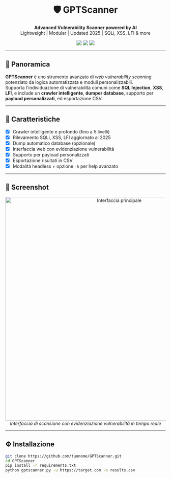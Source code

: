 <h1 align="center">🛡️ GPTScanner</h1>
<p align="center">
  <strong>Advanced Vulnerability Scanner powered by AI</strong><br>
  Lightweight | Modular | Updated 2025 | SQLi, XSS, LFI & more
</p>

<p align="center">
  <img src="https://img.shields.io/badge/status-active-success?style=flat-square" />
  <img src="https://img.shields.io/github/license/tuonome/GPTScanner?style=flat-square" />
  <img src="https://img.shields.io/github/stars/tuonome/GPTScanner?style=social" />
</p>

---

## 🚀 Panoramica

**GPTScanner** è uno strumento avanzato di *web vulnerability scanning* potenziato da logica automatizzata e moduli personalizzabili.  
Supporta l'individuazione di vulnerabilità comuni come **SQL Injection**, **XSS**, **LFI**, e include un **crawler intelligente**, **dumper database**, supporto per **payload personalizzati**, ed esportazione CSV.

---

## 🧰 Caratteristiche

- [x] Crawler intelligente e profondo (fino a 5 livelli)
- [x] Rilevamento SQLi, XSS, LFI aggiornato al 2025
- [x] Dump automatico database (opzionale)
- [x] Interfaccia web con evidenziazione vulnerabilità
- [x] Supporto per payload personalizzati
- [x] Esportazione risultati in CSV
- [x] Modalità headless + opzione `-h` per help avanzato

---

## 📸 Screenshot

<p align="center">
  <img src="images/interface.png" width="700" alt="Interfaccia principale">
  <br>
  <em>Interfaccia di scansione con evidenziazione vulnerabilità in tempo reale</em>
</p>

---

## ⚙️ Installazione

```bash
git clone https://github.com/tuonome/GPTScanner.git
cd GPTScanner
pip install -r requirements.txt
python gptscanner.py -u https://target.com -o results.csv
